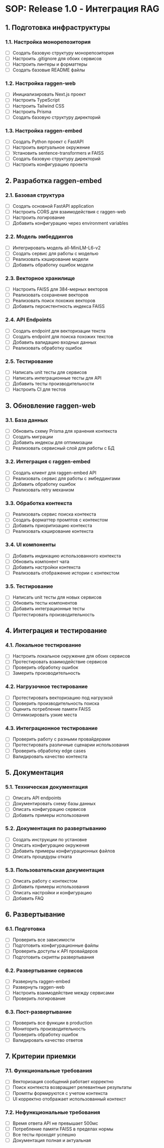 # SOP: Release 1.0 - Интеграция RAG

## 1. Подготовка инфраструктуры

### 1.1. Настройка монорепозитория
- [ ] Создать базовую структуру монорепозитория
- [ ] Настроить .gitignore для обоих сервисов
- [ ] Настроить линтеры и форматтеры
- [ ] Создать базовые README файлы

### 1.2. Настройка raggen-web
- [ ] Инициализировать Next.js проект
- [ ] Настроить TypeScript
- [ ] Настроить Tailwind CSS
- [ ] Настроить Prisma
- [ ] Создать базовую структуру директорий

### 1.3. Настройка raggen-embed
- [ ] Создать Python проект с FastAPI
- [ ] Настроить виртуальное окружение
- [ ] Установить sentence-transformers и FAISS
- [ ] Создать базовую структуру директорий
- [ ] Настроить конфигурацию проекта

## 2. Разработка raggen-embed

### 2.1. Базовая структура
- [ ] Создать основной FastAPI application
- [ ] Настроить CORS для взаимодействия с raggen-web
- [ ] Настроить логирование
- [ ] Добавить конфигурацию через environment variables

### 2.2. Модель эмбеддингов
- [ ] Интегрировать модель all-MiniLM-L6-v2
- [ ] Создать сервис для работы с моделью
- [ ] Реализовать кэширование модели
- [ ] Добавить обработку ошибок модели

### 2.3. Векторное хранилище
- [ ] Настроить FAISS для 384-мерных векторов
- [ ] Реализовать сохранение векторов
- [ ] Реализовать поиск похожих векторов
- [ ] Добавить персистентность индекса FAISS

### 2.4. API Endpoints
- [ ] Создать endpoint для векторизации текста
- [ ] Создать endpoint для поиска похожих текстов
- [ ] Добавить валидацию входных данных
- [ ] Реализовать обработку ошибок

### 2.5. Тестирование
- [ ] Написать unit тесты для сервисов
- [ ] Написать интеграционные тесты для API
- [ ] Добавить тесты производительности
- [ ] Настроить CI для тестов

## 3. Обновление raggen-web

### 3.1. База данных
- [ ] Обновить схему Prisma для хранения контекста
- [ ] Создать миграции
- [ ] Добавить индексы для оптимизации
- [ ] Реализовать сервисный слой для работы с БД

### 3.2. Интеграция с raggen-embed
- [ ] Создать клиент для raggen-embed API
- [ ] Реализовать сервис для работы с эмбеддингами
- [ ] Добавить обработку ошибок
- [ ] Реализовать retry механизм

### 3.3. Обработка контекста
- [ ] Реализовать сервис поиска контекста
- [ ] Создать форматтер промптов с контекстом
- [ ] Добавить приоритизацию контекста
- [ ] Реализовать кэширование контекста

### 3.4. UI компоненты
- [ ] Добавить индикацию использованного контекста
- [ ] Обновить компонент чата
- [ ] Добавить настройки контекста
- [ ] Реализовать отображение истории с контекстом

### 3.5. Тестирование
- [ ] Написать unit тесты для новых сервисов
- [ ] Обновить тесты компонентов
- [ ] Добавить интеграционные тесты
- [ ] Протестировать производительность

## 4. Интеграция и тестирование

### 4.1. Локальное тестирование
- [ ] Настроить локальное окружение для обоих сервисов
- [ ] Протестировать взаимодействие сервисов
- [ ] Проверить обработку ошибок
- [ ] Замерить производительность

### 4.2. Нагрузочное тестирование
- [ ] Протестировать векторизацию под нагрузкой
- [ ] Проверить производительность поиска
- [ ] Оценить потребление памяти FAISS
- [ ] Оптимизировать узкие места

### 4.3. Интеграционное тестирование
- [ ] Проверить работу с разными провайдерами
- [ ] Протестировать различные сценарии использования
- [ ] Проверить обработку edge cases
- [ ] Валидировать качество контекста

## 5. Документация

### 5.1. Техническая документация
- [ ] Описать API endpoints
- [ ] Документировать схему базы данных
- [ ] Описать конфигурацию сервисов
- [ ] Добавить примеры использования

### 5.2. Документация по развертыванию
- [ ] Создать инструкции по установке
- [ ] Описать конфигурацию окружения
- [ ] Добавить примеры конфигурационных файлов
- [ ] Описать процедуры отката

### 5.3. Пользовательская документация
- [ ] Описать работу с контекстом
- [ ] Добавить примеры использования
- [ ] Описать настройки и конфигурацию
- [ ] Добавить FAQ

## 6. Развертывание

### 6.1. Подготовка
- [ ] Проверить все зависимости
- [ ] Подготовить конфигурационные файлы
- [ ] Проверить доступы к API провайдеров
- [ ] Подготовить скрипты развертывания

### 6.2. Развертывание сервисов
- [ ] Развернуть raggen-embed
- [ ] Развернуть raggen-web
- [ ] Настроить взаимодействие между сервисами
- [ ] Проверить логирование

### 6.3. Пост-развертывание
- [ ] Проверить все функции в production
- [ ] Мониторить производительность
- [ ] Проверить обработку ошибок
- [ ] Валидировать качество ответов

## 7. Критерии приемки

### 7.1. Функциональные требования
- [ ] Векторизация сообщений работает корректно
- [ ] Поиск контекста возвращает релевантные результаты
- [ ] Промпты формируются с учетом контекста
- [ ] UI корректно отображает использованный контекст

### 7.2. Нефункциональные требования
- [ ] Время ответа API не превышает 500мс
- [ ] Потребление памяти FAISS в пределах нормы
- [ ] Все тесты проходят успешно
- [ ] Документация полная и актуальная
